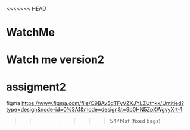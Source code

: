 <<<<<<< HEAD
# WatchMe
Watch me version2
=======
# assigment2 
figma https://www.figma.com/file/O9BAv5dTFyVZXJYLZUthkx/Untitled?type=design&node-id=0%3A1&mode=design&t=9p0HN5ZpXWgvyXrt-1
>>>>>>> 544f4af (fixed bags)
